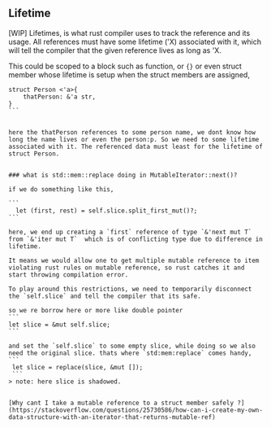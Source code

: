 ## Lifetime


[WIP] Lifetimes, is what rust compiler uses to track the reference and its usage. All references must have some lifetime ('X) associated with it, which will tell the compiler that the given reference lives as long as 'X.

This could be scoped to a block such as function, or `{}` or even struct member whose lifetime is setup when the struct members are assigned,


````
struct Person <'a>{
    thatPerson: &'a str, 
}
```


here the thatPerson references to some person name, we dont know how long the name lives or even the person:p. So we need to some lifetime associated with it. The referenced data must least for the lifetime of struct Person.


### what is std::mem::replace doing in MutableIterator::next()?

if we do something like this,

```
  let (first, rest) = self.slice.split_first_mut()?;
```

here, we end up creating a `first` reference of type `&'next mut T` from `&'iter mut T`  which is of conflicting type due to difference in lifetime. 

It means we would allow one to get multiple mutable reference to item violating rust rules on mutable reference, so rust catches it and start throwing compilation error.

To play around this restrictions, we need to temporarily disconnect the `self.slice` and tell the compiler that its safe.

so we re borrow here or more like double pointer
```
let slice = &mut self.slice;
```

and set the `self.slice` to some empty slice, while doing so we also need the original slice. thats where `std:mem:replace` comes handy,
```
 let slice = replace(slice, &mut []);
 ```
> note: here slice is shadowed.


[Why cant I take a mutable reference to a struct member safely ?](https://stackoverflow.com/questions/25730586/how-can-i-create-my-own-data-structure-with-an-iterator-that-returns-mutable-ref)


